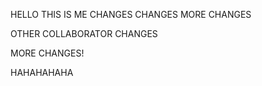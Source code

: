 HELLO
THIS IS ME
CHANGES CHANGES
MORE CHANGES

OTHER COLLABORATOR CHANGES

MORE CHANGES!

HAHAHAHAHA
